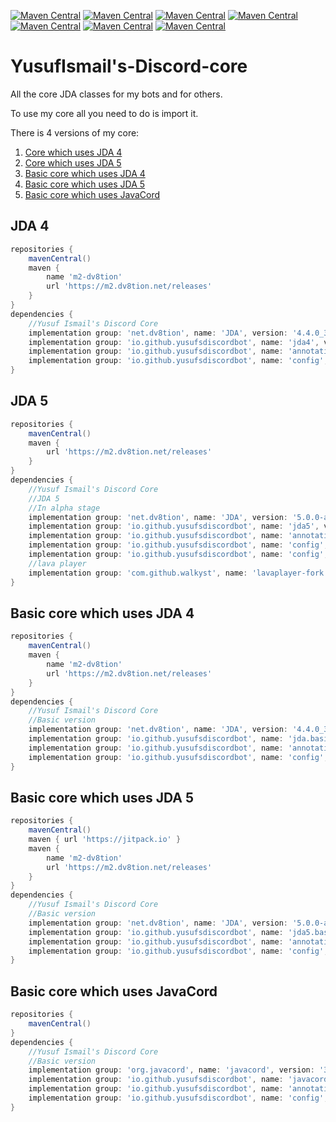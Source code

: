 [![Maven Central](https://maven-badges.herokuapp.com/maven-central/io.github.yusufsdiscordbot/jda4/badge.svg)](https://maven-badges.herokuapp.com/maven-central/io.github.yusufsdiscordbot/jda4)
[![Maven Central](https://maven-badges.herokuapp.com/maven-central/io.github.yusufsdiscordbot/jda5/badge.svg)](https://maven-badges.herokuapp.com/maven-central/io.github.yusufsdiscordbot/jda5)
[![Maven Central](https://maven-badges.herokuapp.com/maven-central/io.github.yusufsdiscordbot/jda5.basic/badge.svg)](https://maven-badges.herokuapp.com/maven-central/io.github.yusufsdiscordbot/jda5.basic)
[![Maven Central](https://maven-badges.herokuapp.com/maven-central/io.github.yusufsdiscordbot/jda.basic/badge.svg)](https://maven-badges.herokuapp.com/maven-central/io.github.yusufsdiscordbot/jda.basic)
[![Maven Central](https://maven-badges.herokuapp.com/maven-central/io.github.yusufsdiscordbot/javacord.basic/badge.svg)](https://maven-badges.herokuapp.com/maven-central/io.github.yusufsdiscordbot/javacord.basic)
[![Maven Central](https://maven-badges.herokuapp.com/maven-central/io.github.yusufsdiscordbot/annotations/badge.svg)](https://maven-badges.herokuapp.com/maven-central/io.github.yusufsdiscordbot/annotations)
[![Maven Central](https://maven-badges.herokuapp.com/maven-central/io.github.yusufsdiscordbot/config/badge.svg)](https://maven-badges.herokuapp.com/maven-central/io.github.yusufsdiscordbot/config)


# YusufIsmail's-Discord-core
All the core JDA classes for my bots and for others.

To use my core all you need to do is import it.

There is 4 versions of my core:
1. [Core which uses JDA 4](#jda-4)
2. [Core which uses JDA 5](#jda-5)
3. [Basic core which uses JDA 4](#basic-core-which-uses-jda-4)
4. [Basic core which uses JDA 5](#basic-core-which-uses-jda-5)
5. [Basic core which uses JavaCord](#basic-core-which-uses-javacord)

## JDA 4

```gradle
repositories {
    mavenCentral()
    maven {
        name 'm2-dv8tion'
        url 'https://m2.dv8tion.net/releases'
    }
}
dependencies {
    //Yusuf Ismail's Discord Core
    implementation group: 'net.dv8tion', name: 'JDA', version: '4.4.0_352'
    implementation group: 'io.github.yusufsdiscordbot', name: 'jda4', version: '1.0.47'
    implementation group: 'io.github.yusufsdiscordbot', name: 'annotations', version: '1.0.9'
    implementation group: 'io.github.yusufsdiscordbot', name: 'config', version: '1.0.4'
}
```

## JDA 5

```gradle
repositories {
    mavenCentral()
    maven {
        url 'https://m2.dv8tion.net/releases'
    }
}
dependencies {
    //Yusuf Ismail's Discord Core
    //JDA 5
    //In alpha stage
    implementation group: 'net.dv8tion', name: 'JDA', version: '5.0.0-alpha.11'
    implementation group: 'io.github.yusufsdiscordbot', name: 'jda5', version: '2.0.0-alpha.54'
    implementation group: 'io.github.yusufsdiscordbot', name: 'annotations', version: '1.0.9'
    implementation group: 'io.github.yusufsdiscordbot', name: 'config', version: '1.0.4'
    implementation group: 'io.github.yusufsdiscordbot', name: 'config', version: '1.0.4'
    //lava player
    implementation group: 'com.github.walkyst', name: 'lavaplayer-fork', version: '1.3.97'
}
```

## Basic core which uses JDA 4

```gradle
repositories {
    mavenCentral()
    maven {
        name 'm2-dv8tion'
        url 'https://m2.dv8tion.net/releases'
    }
}
dependencies {
    //Yusuf Ismail's Discord Core
    //Basic version
    implementation group: 'net.dv8tion', name: 'JDA', version: '4.4.0_352'
    implementation group: 'io.github.yusufsdiscordbot', name: 'jda.basic', version: '1.0.16'
    implementation group: 'io.github.yusufsdiscordbot', name: 'annotations', version: '1.0.9'
    implementation group: 'io.github.yusufsdiscordbot', name: 'config', version: '1.0.4'
}
```

## Basic core which uses JDA 5

```gradle
repositories {
    mavenCentral()
    maven { url 'https://jitpack.io' }
    maven {
        name 'm2-dv8tion'
        url 'https://m2.dv8tion.net/releases'
    }
}
dependencies {
    //Yusuf Ismail's Discord Core
    //Basic version
    implementation group: 'net.dv8tion', name: 'JDA', version: '5.0.0-alpha.12'
    implementation group: 'io.github.yusufsdiscordbot', name: 'jda5.basic', version: '1.0.2'
    implementation group: 'io.github.yusufsdiscordbot', name: 'annotations', version: '1.0.9'
    implementation group: 'io.github.yusufsdiscordbot', name: 'config', version: '1.0.4'
}
```

## Basic core which uses JavaCord

```gradle
repositories {
    mavenCentral()
}
dependencies {
    //Yusuf Ismail's Discord Core
    //Basic version
    implementation group: 'org.javacord', name: 'javacord', version: '3.3.2'
    implementation group: 'io.github.yusufsdiscordbot', name: 'javacord.basic', version: '1.0.6'
    implementation group: 'io.github.yusufsdiscordbot', name: 'annotations', version: '1.0.9'
    implementation group: 'io.github.yusufsdiscordbot', name: 'config', version: '1.0.4'
}
```
